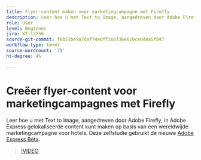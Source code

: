 ```yaml
---
title: Flyer-content maken voor marketingcampagne met Firefly
description: Leer hoe u met Text to Image, aangedreven door Adobe Firefly, gelokaliseerde content uit een wereldwijde marketingcampagne in een Adobe Express kunt gebruiken
role: User
level: Beginner
jira: KT-13756
source-git-commit: f6b51be9a78af74e0ff166f36e610ce0d4a5f847
workflow-type: tm+mt
source-wordcount: '75'
ht-degree: 4%

---
```


# Creëer flyer-content voor marketingcampagnes met Firefly

Leer hoe u met Text to Image, aangedreven door Adobe Firefly, in Adobe Express gelokaliseerde content kunt maken op basis van een wereldwijde marketingcampagne voor hotels. Deze zelfstudie gebruikt de nieuwe [Adobe Express Bèta](https://www.adobe.com/express/).

>[!VIDEO](https://video.tv.adobe.com/v/3422426?quality=12&learn=on&hidetitle=true)
